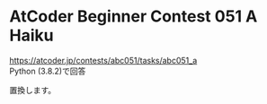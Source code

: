 # AtCoder Beginner Contest 051 A Haiku  
https://atcoder.jp/contests/abc051/tasks/abc051_a  
Python (3.8.2)で回答  

置換します。
